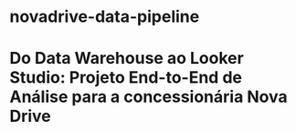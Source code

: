 # novadrive-data-pipeline
# Do Data Warehouse ao Looker Studio: Projeto End-to-End de Análise para a concessionária Nova Drive
